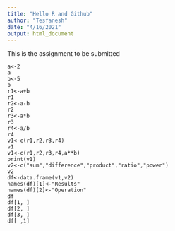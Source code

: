 ```yaml
---
title: "Hello R and Github"
author: "Tesfanesh"
date: "4/16/2021"
output: html_document
---
```

This is the assignment to be submitted
```{r}
a<-2
a
b<-5
b
r1<-a+b
r1
r2<-a-b
r2
r3<-a*b
r3
r4<-a/b
r4
v1<-c(r1,r2,r3,r4)
v1
v1<-c(r1,r2,r3,r4,a**b)
print(v1)
v2<-c("sum","difference","product","ratio","power")
v2
df<-data.frame(v1,v2)
names(df)[1]<-"Results"
names(df)[2]<-"Operation"
df
df[1, ]
df[2, ]
df[3, ]
df[ ,1]
```
